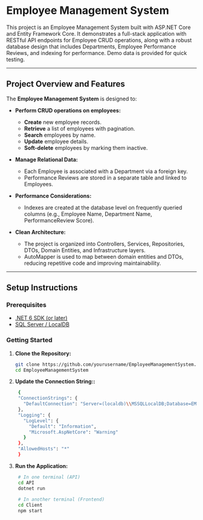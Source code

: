 # Employee Management System

This project is an Employee Management System built with ASP.NET Core and Entity Framework Core. It demonstrates a full-stack application with RESTful API endpoints for Employee CRUD operations, along with a robust database design that includes Departments, Employee Performance Reviews, and indexing for performance. Demo data is provided for quick testing.

---

## Project Overview and Features

The **Employee Management System** is designed to:

- **Perform CRUD operations on employees:**
  - **Create** new employee records.
  - **Retrieve** a list of employees with pagination.
  - **Search** employees by name.
  - **Update** employee details.
  - **Soft-delete** employees by marking them inactive.

- **Manage Relational Data:**
  - Each Employee is associated with a Department via a foreign key.
  - Performance Reviews are stored in a separate table and linked to Employees.

- **Performance Considerations:**
  - Indexes are created at the database level on frequently queried columns (e.g., Employee Name, Department Name, PerformanceReview Score).

- **Clean Architecture:**
  - The project is organized into Controllers, Services, Repositories, DTOs, Domain Entities, and Infrastructure layers.
  - AutoMapper is used to map between domain entities and DTOs, reducing repetitive code and improving maintainability.

---

## Setup Instructions

### Prerequisites

- [.NET 6 SDK (or later)](https://dotnet.microsoft.com/download)
- [SQL Server / LocalDB](https://docs.microsoft.com/en-us/sql/database-engine/configure-windows/sql-server-express-localdb)
  
### Getting Started

1. **Clone the Repository:**

   ```bash
   git clone https://github.com/yourusername/EmployeeManagementSystem.git
   cd EmployeeManagementSystem
   
2. **Update the Connection String::**

   ```bash
    {
    "ConnectionStrings": {
      "DefaultConnection": "Server=(localdb)\\MSSQLLocalDB;Database=EMS;Trusted_Connection=True;"
    },
    "Logging": {
      "LogLevel": {
        "Default": "Information",
        "Microsoft.AspNetCore": "Warning"
      }
    },
    "AllowedHosts": "*"
    }

3. **Run the Application:**

   ```bash
    # In one terminal (API)
    cd API
    dotnet run
    
    # In another terminal (Frontend)
    cd Client
    npm start
